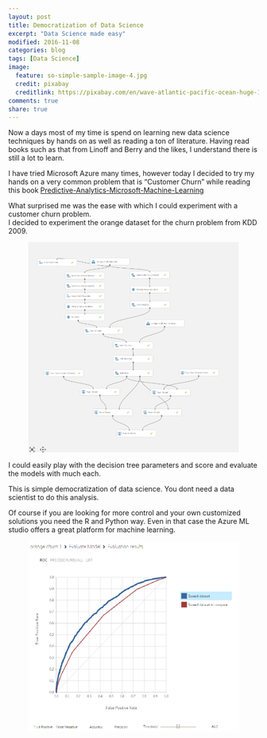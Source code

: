 ```yaml
---
layout: post
title: Democratization of Data Science
excerpt: "Data Science made easy"
modified: 2016-11-08
categories: blog
tags: [Data Science]
image:
  feature: so-simple-sample-image-4.jpg
  credit: pixabay
  creditlink: https://pixabay.com/en/wave-atlantic-pacific-ocean-huge-1913559/
comments: true
share: true
---
```


Now a days most of my time is spend on learning new data science techniques by hands on as well as reading a ton of literature. 
Having read books such as that from Linoff and Berry and the likes, I understand there is still a lot to learn.

I have tried Microsoft Azure many times, however today I decided to try my hands on a very common problem that is “Customer Churn”
while reading this book [Predictive-Analytics-Microsoft-Machine-Learning][book1]

What surprised me was the ease with which I could experiment with a customer churn problem.  
I decided to experiment the orange dataset for the churn problem from KDD 2009.

<figure>
	<img src="/images/churn1.png" alt="image">
</figure>

I could easily play with the decision tree parameters and score and evaluate the models with much each.

This is simple democratization of data science. You dont need a data scientist to do this analysis.

Of course if you are looking for more control and your own customized solutions you need the R and Python way. 
Even in that case the Azure ML studio offers a great platform for machine learning.

<figure>
	<img src="/images/churn2.png" alt="image">
</figure>

[book1]: https://read.amazon.com/kp/card?asin=B00MBL261W&preview=inline&linkCode=kpe&ref_=cm_sw_r_kb_dp_yQEiyb9BER83H&tag=oracledat-20
